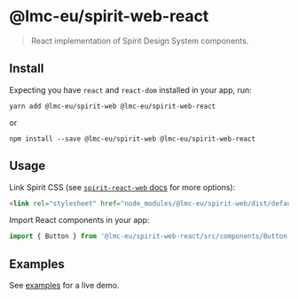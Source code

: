 # @lmc-eu/spirit-web-react

> React implementation of Spirit Design System components.

## Install

Expecting you have `react` and `react-dom` installed in your app, run:

```shell
yarn add @lmc-eu/spirit-web @lmc-eu/spirit-web-react
```

or

```shell
npm install --save @lmc-eu/spirit-web @lmc-eu/spirit-web-react
```

## Usage

Link Spirit CSS (see [`spirit-react-web` docs][web-docs] for more options):

```html
<link rel="stylesheet" href="node_modules/@lmc-eu/spirit-web/dist/default/css/components.min.css" />
```

Import React components in your app:

```jsx
import { Button } from '@lmc-eu/spirit-web-react/src/components/Button';
```

## Examples

See [examples] for a live demo.

[web-docs]: https://github.com/lmc-eu/spirit-design-system/blob/main/src/web/README.md
[examples]: https://github.com/lmc-eu/spirit-design-system/tree/main/examples/web-react
